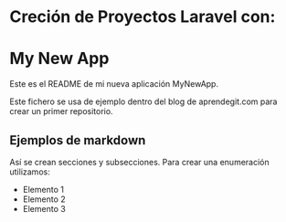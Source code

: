 # Creción de Proyectos Laravel con:

My New App
==========

Este es el README de mi nueva aplicación MyNewApp.

Este fichero se usa de ejemplo dentro del blog de aprendegit.com para crear un primer repositorio.

Ejemplos de markdown
--------------------

Así se crean secciones y subsecciones. Para crear una enumeración utilizamos:
+ Elemento 1
+ Elemento 2
+ Elemento 3

